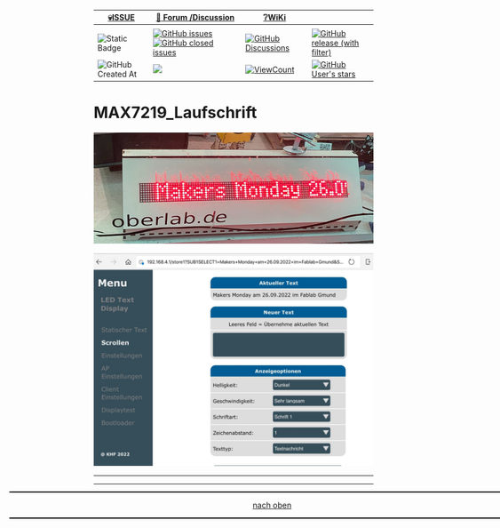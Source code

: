 <a name="oben"></a>

<div align="center">

|[:skull:ISSUE](https://github.com/frankyhub/MAX7219_Laufschrift/issues?q=is%3Aissue)|[:speech_balloon: Forum /Discussion](https://github.com/frankyhub/MAX7219_Laufschrift/discussions)|[:grey_question:WiKi](https://github.com/frankyhub/MAX7219_Laufschrift/wiki)||
|--|--|--|--|
| | | | |
|![Static Badge](https://img.shields.io/badge/RepoNr.:-%2060-blue)|<a href="https://github.com/frankyhub/MAX7219_Laufschrift/issues">![GitHub issues](https://img.shields.io/github/issues/frankyhub/MAX7219_Laufschrift)![GitHub closed issues](https://img.shields.io/github/issues-closed/frankyhub/MAX7219_Laufschrift)|<a href="https://github.com/frankyhub/MAX7219_Laufschrift/discussions">![GitHub Discussions](https://img.shields.io/github/discussions/frankyhub/MAX7219_Laufschrift)|<a href="https://github.com/frankyhub/MAX7219_Laufschrift/releases">![GitHub release (with filter)](https://img.shields.io/github/v/release/frankyhub/MAX7219_Laufschrift)|
|![GitHub Created At](https://img.shields.io/github/created-at/frankyhub/MAX7219_Laufschrift)| <a href="https://github.com/frankyhub/MAX7219_Laufschrift/pulse" alt="Activity"><img src="https://img.shields.io/github/commit-activity/m/badges/shields" />| <a href="https://github.com/frankyhub/MAX7219_Laufschrift/graphs/traffic"><img alt="ViewCount" src="https://views.whatilearened.today/views/github/frankyhub/github-clone-count-badge.svg">  |<a href="https://github.com/frankyhub?tab=stars"> ![GitHub User's stars](https://img.shields.io/github/stars/frankyhub)|
</div>



# MAX7219_Laufschrift


![Bild](pic/MAX7219_Laufschrift.png)

![Bild](pic/MAX7219_Laufschrift_AP.jpg)


---

<div style="position:absolute; left:2cm; ">   
<ol class="breadcrumb" style="border-top: 2px solid black;border-bottom:2px solid black; height: 45px; width: 900px;"> <p align="center"><a href="#oben">nach oben</a></p></ol>
</div>  

---

